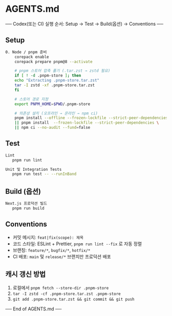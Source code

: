 # AGENTS.md

── Codex(또는 CI) 실행 순서: Setup → Test → Build(옵션) → Conventions ──

## Setup
```bash
0. Node / pnpm 준비
    corepack enable
    corepack prepare pnpm@8 --activate

    # pnpm 스토어 압축 풀기 (.tar.zst → zstd 필요)
    if [ ! -d .pnpm-store ]; then
    echo "Extracting .pnpm-store.tar.zst"
    tar -I zstd -xf .pnpm-store.tar.zst
    fi

    # 스토어 경로 지정
    export PNPM_HOME=$PWD/.pnpm-store

    # 의존성 설치 (오프라인 → 온라인 → npm ci)
    pnpm install --offline --frozen-lockfile --strict-peer-dependencies \
    || pnpm install  --frozen-lockfile --strict-peer-dependencies \
    || npm ci --no-audit --fund=false
```

## Test
```bash
Lint
   pnpm run lint

Unit 및 Integration Tests
   pnpm run test -- --runInBand
```
## Build (옵션)
```bash
Next.js 프로덕션 빌드
   pnpm run build
```
## Conventions

* 커밋 메시지: `feat|fix(scope): 제목`
* 코드 스타일: ESLint + Prettier, `pnpm run lint --fix` 로 자동 정렬
* 브랜칭: `feature/*`, `bugfix/*`, `hotfix/*`
* CI 배포: `main` 및 `release/*` 브랜치만 프로덕션 배포

## 캐시 갱신 방법

1. 로컬에서 `pnpm fetch --store-dir .pnpm-store`
2. `tar -I zstd -cf .pnpm-store.tar.zst .pnpm-store`
3. `git add .pnpm-store.tar.zst && git commit && git push`

── End of AGENTS.md ──
